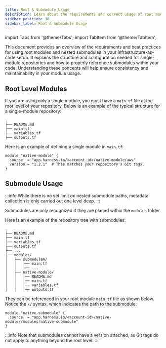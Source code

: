 ```yaml
---
title: Root & Submodule Usage
description: Learn about the requirements and correct usage of root modules and nested submodules.
sidebar_position: 30
sidebar_label: Root & Submodule Usage
---
```


import Tabs from '@theme/Tabs';
import TabItem from '@theme/TabItem';


This document provides an overview of the requirements and best practices for using root modules and nested submodules in your infrastructure-as-code setup. It explains the structure and configuration needed for single-module repositories and how to properly reference submodules within your code. Understanding these concepts will help ensure consistency and maintainability in your module usage.

<Tabs>
<TabItem value="Single modules">

## Root Level Modules
If you are using only a single module, you must have a `main.tf` file at the root level of your repository. Below is an example of the typical structure for a single-module repository:

```
.
├── README.md
├── main.tf
├── variables.tf
├── outputs.tf
```

Here is an example of defining a single module in `main.tf`:

```hcl
module "native-module" {
  source  = "app.harness.io/<account_id>/native-module/aws"
  version = "1.2.1"  # This matches your repository's Git tags.
}
```
</TabItem>
<TabItem value="Submodules">

## Submodule Usage
:::info
While there is no set limit on nested submodule paths, metadata collection is only carried out one level deep.
:::

Submodules are only recognized if they are placed within the `modules` folder. 

Here is an example of the repository tree with submodules:

```
.
├── README.md
├── main.tf
├── variables.tf
├── outputs.tf
├── ...
├── modules/
│   ├── submoduleA/
│   │   ├── main.tf
│   │   ├── ...
│   ├── native-module/
│   │   │── README.md
│   │   │── main.tf
│   │   │── variables.tf
│   │   │── outputs.tf
```

They can be referenced in your root module `main.tf` file as shown below. Notice the `//` syntax, which indicates the path to the submodule:

```hcl
module "native-submodule" {
  source  = "app.harness.io/<account-id>/native-module//modules/native-submodule"
}
```
:::info
Note that submodules cannot have a version attached, as Git tags do not apply to anything beyond the root level.
:::
</TabItem>
</Tabs>
